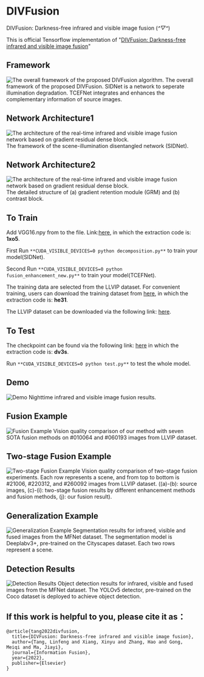 # DIVFusion
DIVFusion: Darkness-free infrared and visible image fusion  (*^▽^*)

This is official Tensorflow implementation of "[DIVFusion: Darkness-free infrared and visible image fusion](https://www.sciencedirect.com/science/article/pii/S156625352200210X?via%3Dihub)"

## Framework
![The overall framework of the proposed DIVFusion algorithm.](https://github.com/Xinyu-Xiang/DIVFusion/blob/main/Figure/Framework.png)
The overall framework of the proposed DIVFusion. SIDNet is a network to seperate illumination degradation. TCEFNet integrates and enhances the complementary information of source images.

## Network Architecture1
![The architecture of the real-time infrared and visible image fusion network based on gradient residual dense block.](https://github.com/Xinyu-Xiang/DIVFusion/blob/main/Figure/SIDNet.png)
The framework of the scene-illumination disentangled network (SIDNet).

## Network Architecture2
![The architecture of the real-time infrared and visible image fusion network based on gradient residual dense block.](https://github.com/Xinyu-Xiang/DIVFusion/blob/main/Figure/TCEFNet.png)
The detailed structure of (a) gradient retention module (GRM) and (b) contrast block.

## To Train
Add VGG16.npy from to the file. Link:[here](https://pan.baidu.com/s/18OZqwjMXaIxPbHIzKZmlzA?pwd=1xo5), in which the extraction code is: **1xo5**.

First Run ```**CUDA_VISIBLE_DEVICES=0 python decomposition.py**``` to train your model(SIDNet).

Second Run ```**CUDA_VISIBLE_DEVICES=0 python fusion_enhancement_new.py**``` to train your model(TCEFNet).

The training data are selected from the LLVIP dataset. For convenient training, users can download the training dataset from [here](https://pan.baidu.com/s/1i5dIXJcus8_qy9Rq8DQWcw?pwd=he31), in which the extraction code is: **he31**.

The LLVIP dataset can be downloaded via the following link: [here](https://bupt-ai-cz.github.io/LLVIP/).

## To Test
The checkpoint can be found via the following link: [here](https://pan.baidu.com/s/1fcqkGc3F1fGsY8CaUcM4sA?pwd=dv3s) in which the extraction code is: **dv3s**.

Run ```**CUDA_VISIBLE_DEVICES=0 python test.py**``` to test the whole model.
## Demo
![Demo](https://github.com/Xinyu-Xiang/DIVFusion/blob/main/Figure/Example.png)
Nighttime infrared and visible image fusion results.

## Fusion Example
![Fusion Example](https://github.com/Xinyu-Xiang/DIVFusion/blob/main/Figure/Fusion.png)
Vision quality comparison of our method with seven SOTA fusion methods on #010064 and #060193 images from LLVIP dataset.

## Two-stage Fusion Example
![Two-stage Fusion Example](https://github.com/Xinyu-Xiang/DIVFusion/blob/main/Figure/Enhancement_fusion.png)
Vision quality comparison of two-stage fusion experiments. Each row represents a scene, and from top to bottom is #21006, #220312, and #260092 images from LLVIP
dataset. ((a)-(b): source images, (c)-(i): two-stage fusion results by different enhancement methods and fusion methods, (j): our fusion result).

## Generalization Example
![Generalization Example](https://github.com/Xinyu-Xiang/DIVFusion/blob/main/Figure/Fusion_MSRS.png)
Segmentation results for infrared, visible and fused images from the MFNet dataset. The segmentation model is Deeplabv3+, pre-trained on the Cityscapes dataset. Each
two rows represent a scene.

## Detection Results
![Detection Results](https://github.com/Xinyu-Xiang/DIVFusion/blob/main/Figure/Detection.png)
Object detection results for infrared, visible and fused images from the MFNet dataset. The YOLOv5 detector, pre-trained on the Coco dataset is deployed to achieve
object detection.


## If this work is helpful to you, please cite it as：
```
@article{tang2022divfusion,
  title={DIVFusion: Darkness-free infrared and visible image fusion},
  author={Tang, Linfeng and Xiang, Xinyu and Zhang, Hao and Gong, Meiqi and Ma, Jiayi},
  journal={Information Fusion},
  year={2022},
  publisher={Elsevier}
}
```
